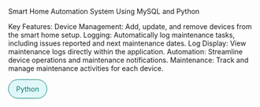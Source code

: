 Smart Home Automation System Using MySQL and Python

Key Features:
Device Management: Add, update, and remove devices from the smart home setup.
Logging: Automatically log maintenance tasks, including issues reported and next maintenance dates.
Log Display: View maintenance logs directly within the application.
Automation: Streamline device operations and maintenance notifications.
Maintenance: Track and manage maintenance activities for each device.

<div style="display: inline-block; padding: 10px 15px; background-color: #e0f7fa; color: #00796b; border-radius: 20px; border: 1px solid #00796b; font-size: 14px;">
  Python
</div>


